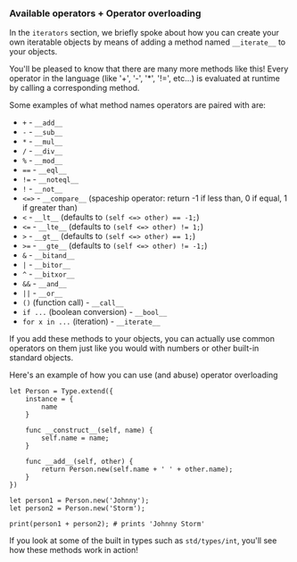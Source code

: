 ### Available operators + Operator overloading

In the `iterators` section, we briefly spoke about how you can create
your own iteratable objects by means of adding a method named
`__iterate__` to your objects.

You'll be pleased to know that there are many more methods like this!
Every operator in the language (like '+', '-', '*', '!=', etc...) is
evaluated at runtime by calling a corresponding method.

Some examples of what method names operators are paired with are:
* `+` - `__add__`
* `-` - `__sub__`
* `*` - `__mul__`
* `/` - `__div__`
* `%` - `__mod__`
* `==` - `__eql__`
* `!=` - `__noteql__`
* `!` - `__not__`
* `<=>` - `__compare__` (spaceship operator: return -1 if less than, 0 if equal, 1 if greater than)
* `<` - `__lt__` (defaults to `(self <=> other) == -1;`)
* `<=` - `__lte__` (defaults to `(self <=> other) != 1;`)
* `>` - `__gt__` (defaults to `(self <=> other) == 1;`)
* `>=` - `__gte__` (defaults to `(self <=> other) != -1;`)
* `&` - `__bitand__`
* `|` - `__bitor__`
* `^` - `__bitxor__`
* `&&` - `__and__`
* `||` - `__or__`
* `()` (function call) - `__call__`
* `if ...` (boolean conversion) - `__bool__`
* `for x in ...` (iteration) - `__iterate__`

If you add these methods to your objects, you can actually use common
operators on them just like you would with numbers or other built-in
standard objects.

Here's an example of how you can use (and abuse) operator overloading

```
let Person = Type.extend({
    instance = {
        name
    }

    func __construct__(self, name) {
        self.name = name;
    }

    func __add__(self, other) {
        return Person.new(self.name + ' ' + other.name);
    }
})

let person1 = Person.new('Johnny');
let person2 = Person.new('Storm');

print(person1 + person2); # prints 'Johnny Storm'
```

If you look at some of the built in types such as `std/types/int`,
you'll see how these methods work in action!
